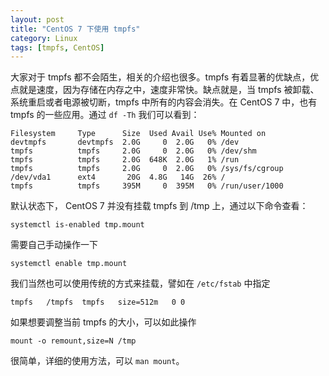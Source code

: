 ```yaml
---
layout: post
title: "CentOS 7 下使用 tmpfs"
category: Linux
tags: [tmpfs, CentOS]
---
```


大家对于 tmpfs 都不会陌生，相关的介绍也很多。tmpfs 有着显著的优缺点，优点就是速度，因为存储在内存之中，速度非常快。缺点就是，当 tmpfs 被卸载、系统重启或者电源被切断，tmpfs 中所有的内容会消失。在 CentOS 7 中，也有 tmpfs 的一些应用。通过 `df -Th` 我们可以看到：

```
Filesystem     Type      Size  Used Avail Use% Mounted on
devtmpfs       devtmpfs  2.0G     0  2.0G   0% /dev
tmpfs          tmpfs     2.0G     0  2.0G   0% /dev/shm
tmpfs          tmpfs     2.0G  648K  2.0G   1% /run
tmpfs          tmpfs     2.0G     0  2.0G   0% /sys/fs/cgroup
/dev/vda1      ext4       20G  4.8G   14G  26% /
tmpfs          tmpfs     395M     0  395M   0% /run/user/1000
```

默认状态下， CentOS 7 并没有挂载 tmpfs 到 /tmp 上，通过以下命令查看：

    systemctl is-enabled tmp.mount

需要自己手动操作一下

    systemctl enable tmp.mount

我们当然也可以使用传统的方式来挂载，譬如在 `/etc/fstab` 中指定

    tmpfs   /tmpfs  tmpfs   size=512m   0 0

如果想要调整当前 tmpfs 的大小，可以如此操作

    mount -o remount,size=N /tmp

很简单，详细的使用方法，可以 `man mount`。
